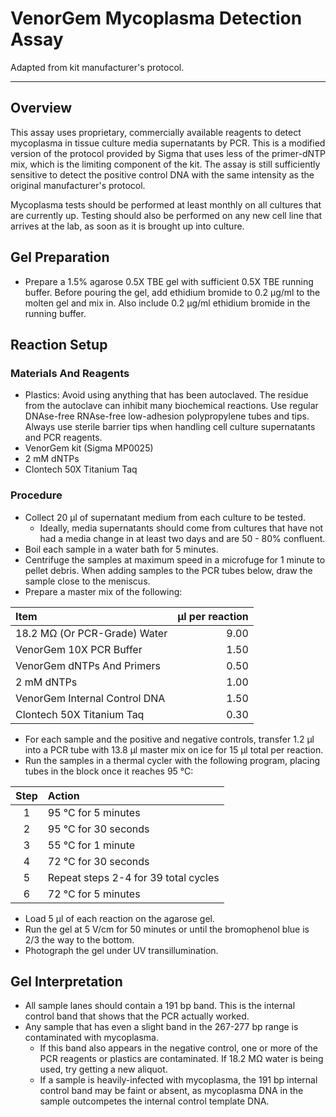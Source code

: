 # VenorGem Mycoplasma Detection Assay
Adapted from kit manufacturer's protocol.
___
## Overview
This assay uses proprietary, commercially available reagents to detect mycoplasma in tissue culture media supernatants by PCR. This is a modified version of the protocol provided by Sigma that uses less of the primer-dNTP mix, which is the limiting component of the kit. The assay is still sufficiently sensitive to detect the positive control DNA with the same intensity as the original manufacturer's protocol.

Mycoplasma tests should be performed at least monthly on all cultures that are currently up. Testing should also be performed on any new cell line that arrives at the lab, as soon as it is brought up into culture.

## Gel Preparation
- Prepare a 1.5% agarose 0.5X TBE gel with sufficient 0.5X TBE running buffer. Before pouring the gel, add ethidium bromide to 0.2 μg/ml to the molten gel and mix in. Also include 0.2 μg/ml ethidium bromide in the running buffer.

## Reaction Setup
### Materials And Reagents
- Plastics: Avoid using anything that has been autoclaved. The residue from the autoclave can inhibit many biochemical reactions. Use regular DNAse-free RNAse-free low-adhesion polypropylene tubes and tips. Always use sterile barrier tips when handling cell culture supernatants and PCR reagents.
- VenorGem kit (Sigma MP0025)
- 2 mM dNTPs
- Clontech 50X Titanium Taq

### Procedure
- Collect 20 μl of supernatant medium from each culture to be tested.
	- Ideally, media supernatants should come from cultures that have not had a media change in at least two days and are 50 - 80% confluent.
- Boil each sample in a water bath for 5 minutes.
- Centrifuge the samples at maximum speed in a microfuge for 1 minute to pellet debris. When adding samples to the PCR tubes below, draw the sample close to the meniscus.
- Prepare a master mix of the following:

Item | μl per reaction
:--- | ---:
18.2 MΩ (Or PCR-Grade) Water | 9.00
VenorGem 10X PCR Buffer | 1.50
VenorGem dNTPs And Primers | 0.50
2 mM dNTPs | 1.00
VenorGem Internal Control DNA | 1.50
Clontech 50X Titanium Taq | 0.30

- For each sample and the positive and negative controls, transfer 1.2 μl into a PCR tube with 13.8 μl master mix on ice for 15 μl total per reaction.
- Run the samples in a thermal cycler with the following program, placing tubes in the block once it reaches 95 °C:

Step | Action
:---: | :---
1 | 95 °C for 5 minutes
2 | 95 °C for 30 seconds
3 | 55 °C for 1 minute
4 | 72 °C for 30 seconds
5 | Repeat steps 2-4 for 39 total cycles
6 | 72 °C for 5 minutes

- Load 5 μl of each reaction on the agarose gel.
- Run the gel at 5 V/cm for 50 minutes or until the bromophenol blue is 2/3 the way to the bottom.
- Photograph the gel under UV transillumination.

## Gel Interpretation
- All sample lanes should contain a 191 bp band. This is the internal control band that shows that the PCR actually worked.
- Any sample that has even a slight band in the 267-277 bp range is contaminated with mycoplasma.
	- If this band also appears in the negative control, one or more of the PCR reagents or plastics are contaminated. If 18.2 MΩ water is being used, try getting a new aliquot.
	- If a sample is heavily-infected with mycoplasma, the 191 bp internal control band may be faint or absent, as mycoplasma DNA in the sample outcompetes the internal control template DNA.